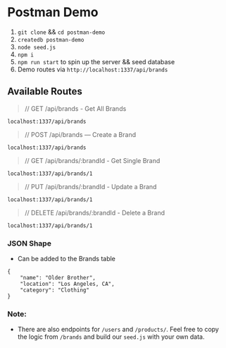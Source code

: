 # Postman Demo

1. `git clone` && `cd postman-demo`
2. `createdb postman-demo`
3. `node seed.js`
4. `npm i`
5. `npm run start` to spin up the server && seed database
6. Demo routes via `http://localhost:1337/api/brands`

## Available Routes

> // GET /api/brands - Get All Brands

```
localhost:1337/api/brands
```

> // POST /api/brands — Create a Brand

```
localhost:1337/api/brands
```

> // GET /api/brands/:brandId - Get Single Brand

```
localhost:1337/api/brands/1
```

> // PUT /api/brands/:brandId - Update a Brand

```
localhost:1337/api/brands/1
```

> // DELETE /api/brands/:brandId - Delete a Brand

```
localhost:1337/api/brands/1
```

### JSON Shape

- Can be added to the Brands table

```
{
    "name": "Older Brother",
    "location": "Los Angeles, CA",
    "category": "Clothing"
}
```

### Note:

- There are also endpoints for `/users` and `/products/`. Feel free to copy the logic from `/brands` and build our `seed.js` with your own data.
